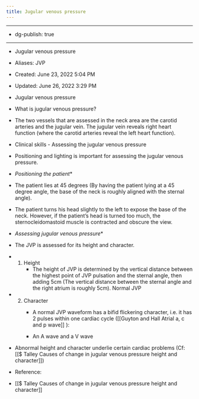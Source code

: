 ```yaml
---
title: Jugular venous pressure
---
```


- --

- dg-publish: true

- --

- Jugular venous pressure

- Aliases: JVP

- Created: June 23, 2022 5:04 PM

- Updated: June 26, 2022 3:29 PM

- Jugular venous pressure

- What is jugular venous pressure?

- The two vessels that are assessed in the neck area are the carotid arteries and the jugular vein. The jugular vein reveals right heart function (where the carotid arteries reveal the left heart function).

- Clinical skills - Assessing the jugular venous pressure

- Positioning and lighting is important for assessing the jugular venous pressure.

- *Positioning the patient**

- The patient lies at 45 degrees (By having the patient lying at a 45 degree angle, the base of the neck is roughly aligned with the sternal angle).

- The patient turns his head slightly to the left to expose the base of the neck. However, if the patient’s head is turned too much, the sternocleidomastoid muscle is contracted and obscure the view.

- *Assessing jugular venous pressure**

- The JVP is assessed for its height and character.

- 1. Height
	 - The height of JVP is determined by the vertical distance between the highest point of JVP pulsation and the sternal angle, then adding 5cm (The vertical distance between the sternal angle and the right atrium is roughly 5cm). Normal JVP

- 2. Character
	 - A normal JVP waveform has a bifid flickering character, i.e. it has 2 pulses within one cardiac cycle ([[Guyton and Hall  Atrial a, c and p wave]] ):

	 - An A wave and a V wave

- Abnormal height and character underlie certain cardiac problems (Cf: [[$ Talley  Causes of change in jugular venous pressure height and character]])

- Reference:

- [[$ Talley  Causes of change in jugular venous pressure height and character]]
